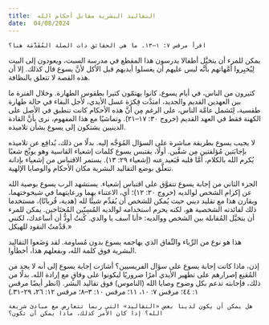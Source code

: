 ```yaml
---
title:  التقاليد البشرية مقابل أحكام الله
date:  04/08/2024
---
```


`اقرأ مرقس ٧: ١–١٣. ما هي الحقائق ذات الصلة المُقَدَّمَة هنا؟`

يمكن للمرء أن يتخيَّل أطفالا يدرسون هذا المقطع في مدرسة السبت، ويعودون إلى البيت لِيُخبِروا أمَّهاتهم بأنَّه ليس عليهم أن يغسلوا أيديهم قبل الأكل لأنَّ يسوع قال كذلك. إلا أن هذه القصة لا تتعلق بالنظافة.

كثيرون من الناس، في أيام يسوع، كانوا يهتمّون كثيرا بطقوس الطهارة. وخلال الفترة ما بين العهدين القديم والجديد، امتدَّت فِكرَة غسل الأيدي، لأجل البقاء في حالة طهارة طقسية، لِتَشمل عامَّة الناس، على الرغم مِن أنَّ هذه الأحكام كانت تنطبق في الأصل على الكهنة فقط في العهد القديم (خروج ٣٠: ١٧–٢١). وتماشيًا مع هذا المفهوم، نرى بأنَّ القادة الدينيين يشتكون إلى يسوع بشأن تلاميذه.

لا يجيب يسوع بطريقة مباشرة على السؤال المُوَجَّه إليه. بدلًا من ذلك، يُدافِع عن تلاميذه بإجابَتين مُؤلفتين مِن شقَّين. أولًا، يقتبس يسوع كلمات إشعياء القاسية وهو يوبِّخ شعبًا يُكرم الله بالكلام، أمَّا قلبه فَبَعيد عنه (إشعياء ٢٩: ١٣). يستمر الاقتباس من إشعياء بإدانة تتعلَّق بوضع التقاليد البشرية مكان الأحكام والوصايا الإلهية.

الجزء الثاني من إجابة يسوع تتفوَّق على اقتباس إشعياء. يستشهد الرب يسوع بوصية الله عن إكرام الشخص لوالديه (خروج ٢٠: ١٢)؛ أي، الاعتناء بهما ورعايتهما في شيخوختهما، ويقارن هذا مع تقليد ديني حيث يُمكن للشخص أن يُقدِّم شيئًا لله (هدية، قُربانًا)، مستخدما ذلك لفائدته الشخصية هو، لكنه يحرم استخدامه لوالديه المُسِنّين المُحتَاجين. يمكن للمرء أن يتخيَّل المُقابلة بين الشخص ووالديه: «أنا آسف يا والدي. كُنتُ أودُّ أن أساعدك، لكنني قَدَّمتُ النقود للهيكل.»

هذا هو نوع من الرِّياء والنِّفاق الذي يهاجمه يسوع بدون مُساومة. لقد وَضَعوا التقاليد البشرية فوق كلمة الله، وبفعلهم هذا، أخطأوا.

إذن، ماذا كانت إجابة يسوع على سؤال الفريسيين؟ أشارَت إجابة يسوع إلى أنه لا يجد من المُقنِع إصرارهم على تطهير الأيدي أمرًا ضروريًا ليكونوا على وفاقٍ مع إرادة الله. بدلًا من ذلك، فإجابته تدعم بكل وضوح وصايا الله (الناموس) فوق تقاليد البشر. (انظر أيضًا مرقس ١: ٤٤؛ مرقس ٧: ١٠، ١١؛ مرقس ١٠: ٣–٨؛ مرقس ١٢: ٢٦، ٢٩-٣١.)

`هل يمكن أن يكون لدينا بعض «التقاليد» التي ربما تتعارض مع مبادئ شريعة الله؟ إذا كان الأمر كذلك، ماذا يمكن أن تكون؟`